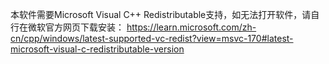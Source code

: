 本软件需要Microsoft Visual C++ Redistributable支持，如无法打开软件，请自行在微软官方网页下载安装：
https://learn.microsoft.com/zh-cn/cpp/windows/latest-supported-vc-redist?view=msvc-170#latest-microsoft-visual-c-redistributable-version
